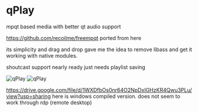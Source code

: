 # qPlay
mpqt based media with better qt audio support

https://github.com/recoilme/freempqt  ported from here

its simplicity and drag and drop gave me the idea to remove libass and get it working with native modules.

shoutcast support nearly ready just needs playlist saving

![qPlay](screenshot.png)
![qPlay](screenshot2.png)

https://drive.google.com/file/d/1WXDfbOs0nr64O2NpDxIGHzKR4Qwu3PLu/view?usp=sharing  here is windows compiled version. does not seem to work through rdp (remote desktop)
